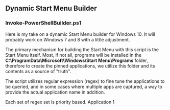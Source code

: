 ## Dynamic Start Menu Builder ##
### Invoke-PowerShellBuilder.ps1 ###
Here is my take on a dynamic Start Menu builder for Windows 10.  It will probably work on Windows 7 and 8 with a little adjustment.

The primary mechanism for building the Start Menu with this script is the Start Menu itself.  Most, if not all, programs will be installed in the **C:\ProgramData\Microsoft\Windows\Start Menu\Programs** folder, therefore to create the pinned applications, we utilize this folder and its contents as a source of "truth".



The script utilizes regular expression (regex) to fine tune the applications to be queried, and in some cases where multiple apps are captured, a way to provide the actual application name in addition.

Each set of regex set is priority based.  Application 1